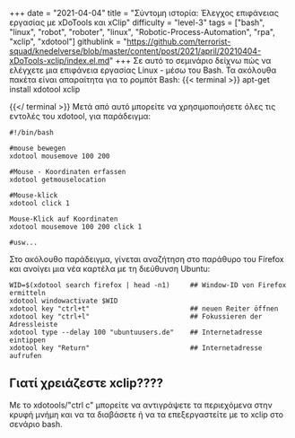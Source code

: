 +++
date = "2021-04-04"
title = "Σύντομη ιστορία: Έλεγχος επιφάνειας εργασίας με xDoTools και xClip"
difficulty = "level-3"
tags = ["bash", "linux", "robot", "roboter", "linux", "Robotic-Process-Automation", "rpa", "xclip", "xdotool"]
githublink = "https://github.com/terrorist-squad/knedelverse/blob/master/content/post/2021/april/20210404-xDoTools-xclip/index.el.md"
+++
Σε αυτό το σεμινάριο δείχνω πώς να ελέγχετε μια επιφάνεια εργασίας Linux - μέσω του Bash. Τα ακόλουθα πακέτα είναι απαραίτητα για το ρομπότ Bash:
{{< terminal >}}
apt-get install xdotool xclip

{{</ terminal >}}
Μετά από αυτό μπορείτε να χρησιμοποιήσετε όλες τις εντολές του xdotool, για παράδειγμα:
```
#!/bin/bash

#mouse bewegen
xdotool mousemove 100 200 

#Mouse - Koordinaten erfassen
xdotool getmouselocation 

#Mouse-klick
xdotool click 1 

Mouse-Klick auf Koordinaten
xdotool mousemove 100 200 click 1 

#usw...

```
Στο ακόλουθο παράδειγμα, γίνεται αναζήτηση στο παράθυρο του Firefox και ανοίγει μια νέα καρτέλα με τη διεύθυνση Ubuntu:
```
WID=$(xdotool search firefox | head -n1)     ## Window-ID von Firefox ermitteln
xdotool windowactivate $WID
xdotool key "ctrl+t"                         ## neuen Reiter öffnen
xdotool key "ctrl+l"                         ## Fokussieren der Adressleiste
xdotool type --delay 100 "ubuntuusers.de"    ## Internetadresse eintippen
xdotool key "Return"                         ## Internetadresse aufrufen 

```

## Γιατί χρειάζεστε xclip????
Με το xdotools/"ctrl c" μπορείτε να αντιγράψετε τα περιεχόμενα στην κρυφή μνήμη και να τα διαβάσετε ή να τα επεξεργαστείτε με το xclip στο σενάριο bash.
